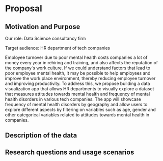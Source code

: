 # Proposal

## Motivation and Purpose

Our role: Data Science consultancy firm

Target audience: HR department of tech companies

Employee turnover due to poor mental health costs companies a lot of money every year in rehiring and training, and also affects the reputation of the company's work culture. If we could understand factors that lead to poor employee mental health, it may be possible to help employees and improve the work place environment, thereby reducing employee turnover and improving productivity. To address this, we propose building a data visualization app that allows HR departments to visually explore a dataset that measures attitudes towards mental health and frequency of mental health disorders in various tech companies. The app will showcase frequency of mental health disorders by geography and allow users to explore different aspects by filtering on variables such as age, gender and other categorical variables related to attitudes towards mental health in companies.

## Description of the data



## Research questions and usage scenarios